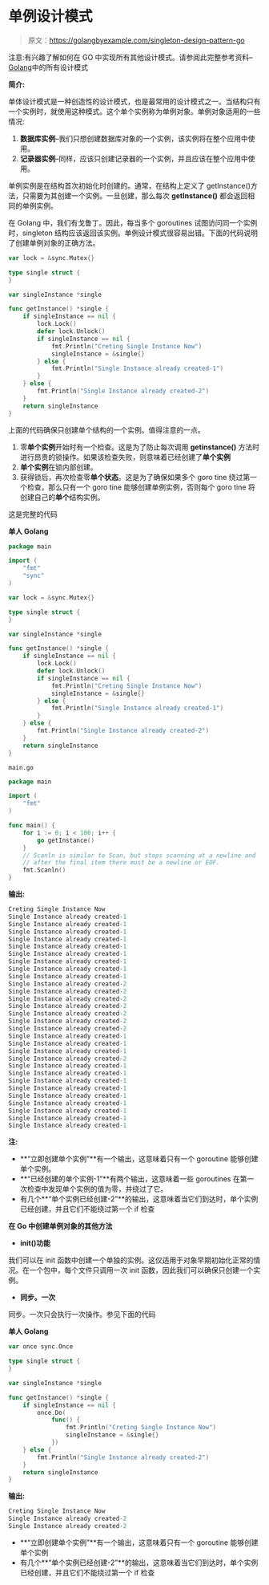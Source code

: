 # 单例设计模式

> 原文：<https://golangbyexample.com/singleton-design-pattern-go>

注意:有兴趣了解如何在 GO 中实现所有其他设计模式。请参阅此完整参考资料–[Golang](https://golangbyexample.com/all-design-patterns-golang/)中的所有设计模式

**简介:**

单体设计模式是一种创造性的设计模式，也是最常用的设计模式之一。当结构只有一个实例时，就使用这种模式。这个单个实例称为单例对象。单例对象适用的一些情况:

1.  **数据库实例**–我们只想创建数据库对象的一个实例，该实例将在整个应用中使用。
2.  **记录器实例**–同样，应该只创建记录器的一个实例，并且应该在整个应用中使用。

单例实例是在结构首次初始化时创建的。通常，在结构上定义了 getInstance()方法，只需要为其创建一个实例。一旦创建，那么每次 **getInstance()** 都会返回相同的单例实例。

在 Golang 中，我们有戈鲁丁。因此，每当多个 goroutines 试图访问同一个实例时，singleton 结构应该返回该实例。单例设计模式很容易出错。下面的代码说明了创建单例对象的正确方法。

```go
var lock = &sync.Mutex{}

type single struct {
}

var singleInstance *single

func getInstance() *single {
    if singleInstance == nil {
        lock.Lock()
        defer lock.Unlock()
        if singleInstance == nil {
            fmt.Println("Creting Single Instance Now")
            singleInstance = &single{}
        } else {
            fmt.Println("Single Instance already created-1")
        }
    } else {
        fmt.Println("Single Instance already created-2")
    }
    return singleInstance
}
```

上面的代码确保只创建单个结构的一个实例。值得注意的一点。

1.  零**单个实例**开始时有一个检查。这是为了防止每次调用 **getinstance()** 方法时进行昂贵的锁操作。如果该检查失败，则意味着已经创建了**单个实例**
2.  **单个实例**在锁内部创建。
3.  获得锁后，再次检查零**单个状态**。这是为了确保如果多个 goro tine 绕过第一个检查，那么只有一个 goro tine 能够创建单例实例，否则每个 goro tine 将创建自己的**单个**结构实例。

这是完整的代码

**单人 Golang**

```go
package main

import (
    "fmt"
    "sync"
)

var lock = &sync.Mutex{}

type single struct {
}

var singleInstance *single

func getInstance() *single {
    if singleInstance == nil {
        lock.Lock()
        defer lock.Unlock()
        if singleInstance == nil {
            fmt.Println("Creting Single Instance Now")
            singleInstance = &single{}
        } else {
            fmt.Println("Single Instance already created-1")
        }
    } else {
        fmt.Println("Single Instance already created-2")
    }
    return singleInstance
}
```

`main.go`

```go
package main

import (
    "fmt"
)

func main() {
    for i := 0; i < 100; i++ {
        go getInstance()
    }
    // Scanln is similar to Scan, but stops scanning at a newline and
    // after the final item there must be a newline or EOF.
    fmt.Scanln()
}
```

**输出:**

```go
Creting Single Instance Now
Single Instance already created-1
Single Instance already created-1
Single Instance already created-1
Single Instance already created-1
Single Instance already created-1
Single Instance already created-1
Single Instance already created-1
Single Instance already created-1
Single Instance already created-1
Single Instance already created-2
Single Instance already created-2
Single Instance already created-2
Single Instance already created-2
Single Instance already created-2
Single Instance already created-2
Single Instance already created-2
Single Instance already created-1
Single Instance already created-1
Single Instance already created-1
Single Instance already created-2
Single Instance already created-1
Single Instance already created-1
Single Instance already created-1
Single Instance already created-1
Single Instance already created-1
Single Instance already created-1
Single Instance already created-1
Single Instance already created-1
Single Instance already created-1
```

**注:**

*   **“立即创建单个实例”**有一个输出，这意味着只有一个 goroutine 能够创建单个实例。
*   **“已经创建的单个实例-1”**有两个输出，这意味着一些 goroutines 在第一次检查中发现单个实例的值为零，并绕过了它。
*   有几个**“单个实例已经创建-2”**的输出，这意味着当它们到达时，单个实例已经创建，并且它们不能绕过第一个 if 检查

**在 Go 中创建单例对象的其他方法**

*   **init()功能**

我们可以在 init 函数中创建一个单独的实例。这仅适用于对象早期初始化正常的情况。在一个包中，每个文件只调用一次 init 函数，因此我们可以确保只创建一个实例。

*   **同步。一次**

同步。一次只会执行一次操作。参见下面的代码

**单人 Golang**

```go
var once sync.Once

type single struct {
}

var singleInstance *single

func getInstance() *single {
    if singleInstance == nil {
        once.Do(
            func() {
                fmt.Println("Creting Single Instance Now")
                singleInstance = &single{}
            })
    } else {
        fmt.Println("Single Instance already created-2")
    }
    return singleInstance
}
```

**输出:**

```go
Creting Single Instance Now
Single Instance already created-2
Single Instance already created-2
```

*   **“立即创建单个实例”**有一个输出，这意味着只有一个 goroutine 能够创建单个实例
*   有几个**“单个实例已经创建-2”**的输出，这意味着当它们到达时，单个实例已经创建，并且它们不能绕过第一个 if 检查